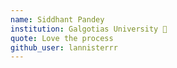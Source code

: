 ```yaml
---
name: Siddhant Pandey
institution: Galgotias University 🚩
quote: Love the process
github_user: lannisterrr
---
```

